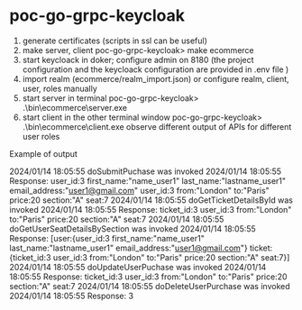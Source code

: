 # poc-go-grpc-keycloak
1. generate certificates (scripts in ssl can be useful)
2. make server, client 
poc-go-grpc-keycloak> make ecommerce
3. start keycloack in doker; configure admin on 8180 (the project configuration and the keycloack configuration are provided in .env file )
4. import realm (ecommerce/realm_import.json) or configure realm, client, user, roles manually
5. start server in terminal
poc-go-grpc-keycloak>  .\bin\ecommerce\server.exe
6. start client in the other terminal window
poc-go-grpc-keycloak> .\bin\ecommerce\client.exe
observe different output of APIs for different user roles

Example of output

2024/01/14 18:05:55 doSubmitPuchase was invoked
2024/01/14 18:05:55 Response: user_id:3 first_name:"name_user1" last_name:"lastname_user1" email_address:"user1@gmail.com" user_id:3 from:"London" to:"Paris" price:20 section:"A" seat:7
2024/01/14 18:05:55 doGetTicketDetailsById was invoked
2024/01/14 18:05:55 Response: ticket_id:3 user_id:3 from:"London" to:"Paris" price:20 section:"A" seat:7
2024/01/14 18:05:55 doGetUserSeatDetailsBySection was invoked
2024/01/14 18:05:55 Response: [user:{user_id:3 first_name:"name_user1" last_name:"lastname_user1" email_address:"user1@gmail.com"} ticket:{ticket_id:3 user_id:3 from:"London" to:"Paris" price:20 section:"A" seat:7}] 
2024/01/14 18:05:55 doUpdateUserPuchase was invoked
2024/01/14 18:05:55 Response: ticket_id:3 user_id:3 from:"London" to:"Paris" price:20 section:"A" seat:7
2024/01/14 18:05:55 doDeleteUserPurchase was invoked
2024/01/14 18:05:55 Response: 3